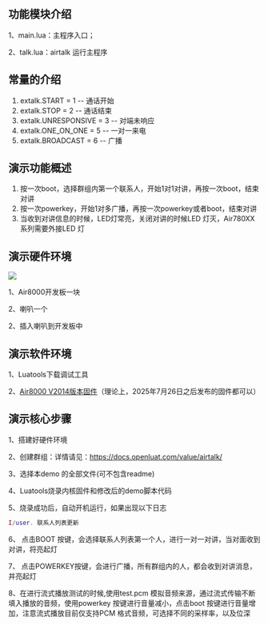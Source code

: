 
## 功能模块介绍

1、main.lua：主程序入口；

2、talk.lua：airtalk 运行主程序

## 常量的介绍

1. extalk.START = 1     -- 通话开始
2. extalk.STOP = 2      -- 通话结束
3. extalk.UNRESPONSIVE = 3  -- 对端未响应
4. extalk.ONE_ON_ONE = 5  -- 一对一来电
5. extalk.BROADCAST = 6 -- 广播


## 演示功能概述

1.    按一次boot，选择群组内第一个联系人，开始1对1对讲，再按一次boot，结束对讲
2.    按一次powerkey，开始1对多广播，再按一次powerkey或者boot，结束对讲
3.    当收到对讲信息的时候，LED灯常亮，关闭对讲的时候LED 灯灭，Air780XX 系列需要外接LED 灯

## 演示硬件环境

![](https://docs.openluat.com/air8000/luatos/app/image/netdrv_multi.jpg)

1、Air8000开发板一块

2、喇叭一个

2、插入喇叭到开发板中


## 演示软件环境

1、Luatools下载调试工具

2、[Air8000 V2014版本固件](https://docs.openluat.com/air8000/luatos/firmware/)（理论上，2025年7月26日之后发布的固件都可以）


## 演示核心步骤

1、搭建好硬件环境

2、创建群组：详情请见：https://docs.openluat.com/value/airtalk/

3、选择本demo 的全部文件(可不包含readme)

4、Luatools烧录内核固件和修改后的demo脚本代码

5、烧录成功后，自动开机运行，如果出现以下日志

``` lua
I/user. 联系人列表更新
```

6、 点击BOOT 按键，会选择联系人列表第一个人，进行一对一对讲，当对面收到对讲，将亮起灯

7、 点击POWERKEY按键，会进行广播，所有群组内的人，都会收到对讲消息，并亮起灯

8、在进行流式播放测试的时候,使用test.pcm 模拟音频来源，通过流式传输不断填入播放的音频，使用powerkey 按键进行音量减小，点击boot 按键进行音量增加，注意流式播放目前仅支持PCM 格式音频，可选择不同的采样率，以及位深


